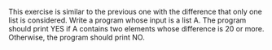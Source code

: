 This exercise is similar to the previous one with the difference that only
one list is considered. Write a program whose input is a list A. The
program should print YES if A contains two elements whose difference is
20 or more. Otherwise, the program should print NO.
